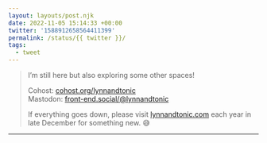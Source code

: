```yaml
---
layout: layouts/post.njk
date: 2022-11-05 15:14:33 +00:00
twitter: '1588912658564411399'
permalink: /status/{{ twitter }}/
tags: 
  - tweet
---
```


> I’m still here but also exploring some other spaces!
> 
> Cohost: [cohost.org/lynnandtonic](https://cohost.org/lynnandtonic)  
> Mastodon: [front-end.social/@lynnandtonic](https://front-end.social/@lynnandtonic)
> 
> If everything goes down, please visit [lynnandtonic.com](http://lynnandtonic.com) each year in late December for something new. 😅

---
